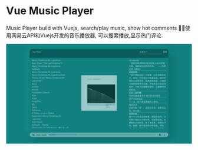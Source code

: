 # Vue Music Player
Music Player build with Vuejs, search/play music, show hot comments
使用网易云API和Vuejs开发的音乐播放器,
可以搜索播放,显示热门评论.

<img src="MusicPlayer.png" width="700">
